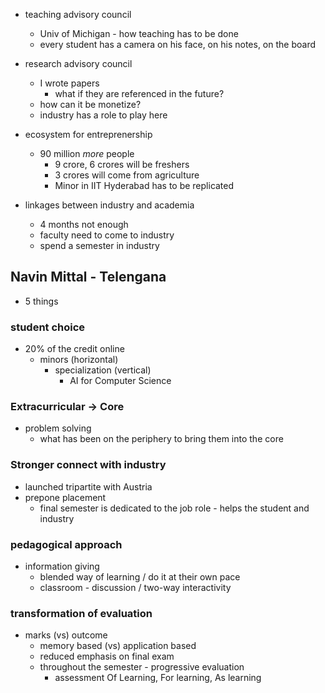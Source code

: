 <!-- title: Mohan Reddy - Call to Action -->

- teaching advisory council
	- Univ of Michigan - how teaching has to be done 
	- every student has a camera on his face, on his notes, on the board

- research advisory council 
	- I wrote papers 
		- what if they are referenced in the future? 
	- how can it be monetize? 
	- industry has a role to play here 

- ecosystem for entreprenership
	- 90 million *more* people 
		- 9 crore, 6 crores will be freshers 
		- 3 crores will come from agriculture 
		- Minor in IIT Hyderabad has to be replicated

- linkages between industry and academia 
	- 4 months not enough
	- faculty need to come to industry
	- spend a semester in industry 

## Navin Mittal - Telengana 

- 5 things

### student choice 
- 20% of the credit online 
	- minors (horizontal)
		- specialization (vertical) 
			- AI for Computer Science

### Extracurricular -> Core 

- problem solving
	- what has been on the periphery to bring them into the core


### Stronger connect with industry 

- launched tripartite with Austria
- prepone placement 
   - final semester is dedicated to the job role - helps the student and industry 

### pedagogical approach

  - information giving 
     - blended way of learning / do it at their own pace 
     - classroom - discussion / two-way interactivity 

### transformation of evaluation

 - marks (vs) outcome 
	  - memory based (vs) application based 
	  - reduced emphasis on final exam 
	  - throughout the semester - progressive evaluation 
		  - assessment Of Learning, For learning, As learning 



